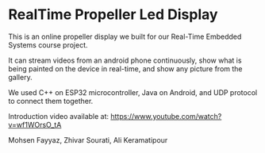 # RealTime Propeller Led Display

This is an online propeller display we built for our Real-Time Embedded Systems course project.

It can stream videos from an android phone continuously, 
show what is being painted on the device in real-time, 
and show any picture from the gallery.

We used C++ on ESP32 microcontroller, Java on Android, and UDP protocol to connect them together.

Introduction video available at:
https://www.youtube.com/watch?v=wf1WOrsO_tA

Mohsen Fayyaz,
Zhivar Sourati,
Ali Keramatipour
